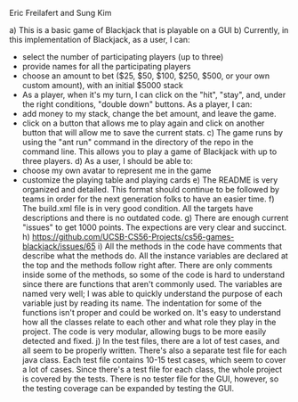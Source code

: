Eric Freilafert and Sung Kim

a) This is a basic game of Blackjack that is playable on a GUI
b) Currently, in this implementation of Blackjack, as a user, I can:
*  select the number of participating players (up to three)
*  provide names for all the participating players
*  choose an amount to bet ($25, $50, $100, $250, $500, or your own custom amount), with an initial $5000 stack
*  As a player, when it's my turn, I can click on the "hit", "stay", and, under the right conditions, "double down" buttons.
As a player, I can:
*   add money to my stack, change the bet amount, and leave the game.
*   click on a button that allows me to play again and click on another button that will allow me to save the current stats. 
c) The game runs by using the "ant run" command in the directory of the repo in the command line. This allows you to play a game of Blackjack with up to three players.
d) As a user, I should be able to:
*   choose my own avatar to represent me in the game
*   customize the playing table and playing cards
e) The README is very organized and detailed. This format should continue to be followed by teams in order for the next generation folks to have an easier time.
f) The build.xml file is in very good condition. All the targets have descriptions and there is no outdated code.
g) There are enough current "issues" to get 1000 points. The expections are very clear and succinct.
h) https://github.com/UCSB-CS56-Projects/cs56-games-blackjack/issues/65
i) All the methods in the code have comments that describe what the methods do. All the instance variables are declared at the top and the methods follow right after. There are only comments inside some of the methods, so some of the code is hard to understand since there are functions that aren't commonly used. The variables are named very well; I was able to quickly understand the purpose of each variable just by reading its name. The indentation for some of the functions isn't proper and could be worked on. It's easy to understand how all the classes relate to each other and what role they play in the project. The code is very modular, allowing bugs to be more easily detected and fixed.
j) In the test files, there are a lot of test cases, and all seem to be properly written. There's also a separate test file for each java class. Each test file contains 10-15 test cases, which seem to cover a lot of cases. Since there's a test file for each class, the whole project is covered by the tests. There is no tester file for the GUI, however, so the testing coverage can be expanded by testing the GUI. 

